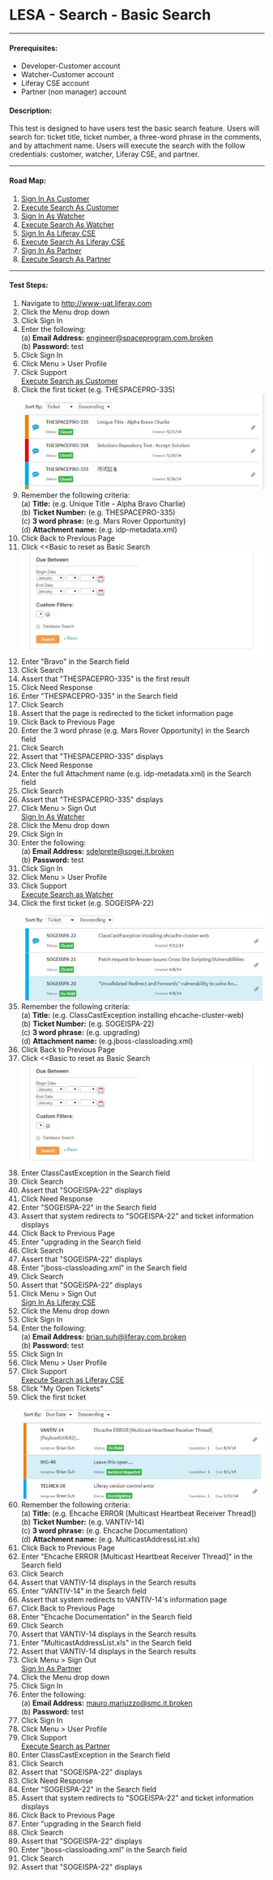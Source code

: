 LESA - Search - Basic Search
============================
****
#### Prerequisites: ####
* Developer-Customer account
* Watcher-Customer account
* Liferay CSE account
* Partner (non manager) account


#### Description: ####
This test is designed to have users test the basic search feature. Users will search for: ticket title, ticket number, a three-word phrase in the comments, and by attachment name. Users will execute the search with the follow credentials: customer, watcher, Liferay CSE, and partner.

****
#### Road Map: ####
1. [Sign In As Customer](#SignInAsCustomer)
1. [Execute Search As Customer](#ExecuteSearchAsCustomer)
1. [Sign In As Watcher](#SignInAsWatcher)
1. [Execute Search As Watcher](#ExecuteSearchAsWatcher)
1. [Sign In As Liferay CSE](#SignInAsLiferayCSE)
1. [Execute Search As Liferay CSE](#ExecuteSearchAsLiferayCSE)
1. [Sign In As Partner](#SignInAsPartner)
1. [Execute Search As Partner](#ExecuteSearchAsPartner)

****

#### Test Steps: ####
1. <a href="#SignInAsCustomer" name="SignInAsCustomer"></a>Navigate to http://www-uat.liferay.com
1. Click the Menu drop down
1. Click Sign In
1. Enter the following:    
	(a) **Email Address:**	engineer@spaceprogram.com.broken    
	(b) **Password:**	test
1. Click Sign In
1. Click Menu > User Profile
1. Click Support    
<a href="#ExecuteSearchAsCustomer" name="ExecuteSearchAsCustomer">Execute Search as Customer</a>
1. Click the first ticket (e.g. THESPACEPRO-335)    
![screenshot01](../images/LESA-Search-Basic-Search/screenshot01.jpg)
1. Remember the following criteria:   
	(a) **Title:**	(e.g. Unique Title - Alpha Bravo Charlie)    
	(b) **Ticket Number:**	(e.g. THESPACEPRO-335)    
	(c) **3 word phrase:**	(e.g. Mars Rover Opportunity)    
	(d) **Attachment name:**	(e.g. idp-metadata.xml)
1. Click Back to Previous Page
1. Click <<Basic to reset as Basic Search    
![screenshot02](../images/LESA-Search-Basic-Search/screenshot02.jpg)
1. Enter "Bravo" in the Search field
1. Click Search
1. Assert that "THESPACEPRO-335" is the first result
1. Click Need Response
1. Enter "THESPACEPRO-335" in the Search field
1. Click Search
1. Assert that the page is redirected to the ticket information page
1. Click Back to Previous Page
1. Enter the 3 word phrase (e.g. Mars Rover Opportunity) in the Search field
1. Click Search
1. Assert that "THESPACEPRO-335" displays
1. Click Need Response
1. Enter the full Attachment name (e.g. idp-metadata.xml) in the Search field
1. Click Search
1. Assert that "THESPACEPRO-335" displays
1. Click Menu > Sign Out    
<a href="#SignInAsWatcher" name="SignInAsWatcher">Sign In As Watcher</a>
1. Click the Menu drop down
1. Click Sign In
1. Enter the following:    
	(a) **Email Address:**	sdelprete@sogei.it.broken    
	(b) **Password:**	test
1. Click Sign In
1. Click Menu > User Profile
1. Click Support    
<a href="#ExecuteSearchAsWatcher" name="ExecuteSearchAsWatcher">Execute Search as Watcher</a>
1. Click the first ticket (e.g. SOGEISPA-22)    
![screenshot03](../images/LESA-Search-Basic-Search/screenshot03.jpg)
1. Remember the following criteria:   
	(a) **Title:**	(e.g. ClassCastException installing ehcache-cluster-web)    
	(b) **Ticket Number:**	(e.g. SOGEISPA-22)    
	(c) **3 word phrase:**	(e.g. upgrading)    
	(d) **Attachment name:**	(e.g.jboss-classloading.xml)
1. Click Back to Previous Page
1. Click <<Basic to reset as Basic Search    
![screenshot02](../images/LESA-Search-Basic-Search/screenshot02.jpg)
1. Enter ClassCastException in the Search field
1. Click Search
1. Assert that "SOGEISPA-22" displays
1. Click Need Response
1. Enter "SOGEISPA-22" in the Search field
1. Assert that system redirects to "SOGEISPA-22" and ticket information displays
1. Click Back to Previous Page
1. Enter "upgrading in the Search field
1. Click Search
1. Assert that "SOGEISPA-22" displays
1. Enter "jboss-classloading.xml" in the Search field
1. Click Search
1. Assert that "SOGEISPA-22" displays
1. Click Menu > Sign Out    
<a href="#SignInAsLiferayCSE" name="SignInAsLiferayCSE">Sign In As Liferay CSE</a>
1. Click the Menu drop down
1. Click Sign In
1. Enter the following:    
	(a) **Email Address:**	brian.suh@liferay.com.broken    
	(b) **Password:**	test
1. Click Sign In
1. Click Menu > User Profile
1. Click Support    
<a href="#ExecuteSearchAsLiferayCSE" name="ExecuteSearchAsLiferayCSE">Execute Search as Liferay CSE</a>
1. Click "My Open Tickets"
1. Click the first ticket    
![screenshot04](../images/LESA-Search-Basic-Search/screenshot04.jpg)
1. Remember the following criteria:    
	(a) **Title:**	(e.g. Ehcache ERROR [Multicast Heartbeat Receiver Thread])    
	(b) **Ticket Number:**	(e.g. VANTIV-14)    
	(c) **3 word phrase:**	(e.g. Ehcache Documentation)    
	(d) **Attachment name:**	(e.g. MulticastAddressList.xls)
1. Click Back to Previous Page
1. Enter "Ehcache ERROR [Multicast Heartbeat Receiver Thread]" in the Search field
1. Click Search
1. Assert that VANTIV-14 displays in the Search results
1. Enter "VANTIV-14" in the Search field
1. Assert that system redirects to VANTIV-14's information page
1. Click Back to Previous Page
1. Enter "Ehcache Documentation" in the Search field
1. Click Search
1. Assert that VANTIV-14 displays in the Search results
1. Enter "MulticastAddressList.xls" in the Search field
1. Assert that VANTIV-14 displays in the Search results
1. Click Menu > Sign Out    
<a href="#SignInAsPartner" name="SignInAsPartner">Sign In As Partner</a>
1. Click the Menu drop down
1. Click Sign In
1. Enter the following:    
	(a) **Email Address:**	mauro.mariuzzo@smc.it.broken    
	(b) **Password:**	test
1. Click Sign In
1. Click Menu > User Profile
1. Click Support    
<a href="#ExecuteSearchAsPartner" name="ExecuteSearchAsPartner">Execute Search as Partner</a>
1. Enter ClassCastException in the Search field
1. Click Search
1. Assert that "SOGEISPA-22" displays
1. Click Need Response
1. Enter "SOGEISPA-22" in the Search field
1. Assert that system redirects to "SOGEISPA-22" and ticket information displays
1. Click Back to Previous Page
1. Enter "upgrading in the Search field
1. Click Search
1. Assert that "SOGEISPA-22" displays
1. Enter "jboss-classloading.xml" in the Search field
1. Click Search
1. Assert that "SOGEISPA-22" displays